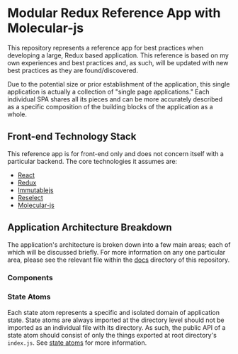 # Modular Redux Reference App with Molecular-js

This repository represents a reference app for best practices when developing a large, Redux based application. This reference is based on my own experiences and best practices and, as such, will be updated with new best practices as they are found/discovered.

Due to the potential size or prior establishment of the application, this single application is actually a collection of "single page applications." Each individual SPA shares all its pieces and can be more accurately described as a specific composition of the building blocks of the application as a whole.

## Front-end Technology Stack

This reference app is for front-end only and does not concern itself with a particular backend. The core technologies it assumes are:

* [React](https://github.com/facebook/react)
* [Redux](https://github.com/reactjs/redux)
* [Immutablejs](https://github.com/facebook/immutable-js)
* [Reselect](https://github.com/reactjs/reselect)
* [Molecular-js](https://github.com/andrew-codes/molecular)

## Application Architecture Breakdown

The application's architecture is broken down into a few main areas; each of which will be discussed briefly. For more information on any one particular area, please see the relevant file within the [docs](/docs) directory of this repository.

### Components

### State Atoms

Each state atom represents a specific and isolated domain of application state. State atoms are always imported at the directory level should not be imported as an individual file with its directory. As such, the public API of a state atom should consist of only the things exported at root directory's `index.js`. See [state atoms](/docs/state-atoms.md) for more information.
